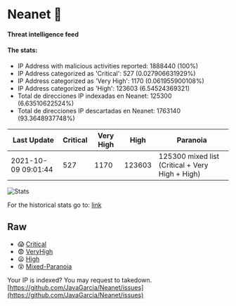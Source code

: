 # Neanet :hocho:
#### Threat intelligence feed
#### The stats:

- IP Address with malicious activities reported: 1888440 (100%)
- IP Address categorized as 'Critical':  527 (0.027906631929%)
- IP Address categorized as 'Very High':  1170 (0.061955900108%)
- IP Address categorized as 'High':  123603 (6.54524369321)
- Total de direcciones IP indexadas en Neanet:  125300 (6.63510622524%)
- Total de direcciones IP descartadas en Neanet:  1763140 (93.3648937748%)

| Last Update | Critical | Very High | High | Paranoia |
| --- | --- | --- | --- | --- |
| 2021-10-09 09:01:44 | 527 | 1170 | 123603 | 125300 mixed list (Critical + Very High + High)|

![Stats](https://docs.google.com/spreadsheets/d/e/2PACX-1vSnaNMIXVabIpDJjufMlzH7poXnshF3mgd8Is1g9ytUEzVsP5my4Trn8f-xkoLLQ38xpL3HtmUexLo6/pubchart?oid=501124687&format=image)

For the historical stats go to: [link](/stats.csv)
## Raw
- :scream: [Critical](https://raw.githubusercontent.com/JavaGarcia/Neanet/master/blacklists/neanet_critical.txt)
- :fearful: [VeryHigh](https://raw.githubusercontent.com/JavaGarcia/Neanet/master/blacklists/neanet_veryHigh.txtt)
- :frowning: [High](https://raw.githubusercontent.com/JavaGarcia/Neanet/master/blacklists/neanet_high.txt)
- :dizzy_face: [Mixed-Paranoia](https://raw.githubusercontent.com/JavaGarcia/Neanet/master/blacklists/neanet_all.txt)


Your IP is indexed? You may request to takedown. [https://github.com/JavaGarcia/Neanet/issues](https://github.com/JavaGarcia/Neanet/issues)






















































































































































































































































































































































































































































































































































































































































































































































































































































































































































































































































































































































































































































































































































































































































































































































































































































































































































































































































































































































































































































































































































































































































































































































































































































































































































































































































































































































































































































































































































































































































































































































































































































































































































































































































































































































































































































































































































































































































































































































































































































































































































































































































































































































































































































































































































































































































































































































































































































































































































































































































































































































































































































































































































































































































































































































































































































































































































































































































































































































































































































































































































































































































































































































































































































































































































































































































































































































































































































































































































































































































































































































































































































































































































































































































































































































































































































































































































































































































































































































































































































































































































































































































































































































































































































































































































































































































































































































































































































































































































































































































































































































































































































































































































































































































































































































